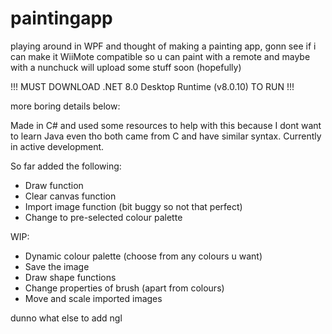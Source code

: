 # paintingapp
playing around in WPF and thought of making a painting app, gonn see if i can make it WiiMote compatible so u can paint with a remote and maybe with a nunchuck
will upload some stuff soon (hopefully) 

!!! MUST DOWNLOAD .NET 8.0 Desktop Runtime (v8.0.10) TO RUN !!!

more boring details below: 

Made in C# and used some resources to help with this because I dont want to learn Java even tho both came from C and have similar syntax. 
Currently in active development. 

So far added the following: 
- Draw function
- Clear canvas function
- Import image function (bit buggy so not that perfect)
- Change to pre-selected colour palette

WIP: 
- Dynamic colour palette (choose from any colours u want)
- Save the image
- Draw shape functions
- Change properties of brush (apart from colours)
- Move and scale imported images

dunno what else to add ngl 
